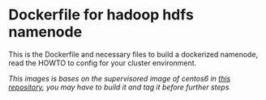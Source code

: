 Dockerfile for hadoop hdfs namenode
====================

This is the Dockerfile and necessary files to build a dockerized namenode, read the HOWTO to config for your cluster environment.

*This images is bases on the supervisored image of centos6 in [this repository](https://github.com/ambling/baseimage-docker), you may have to build it and tag it before further steps*
